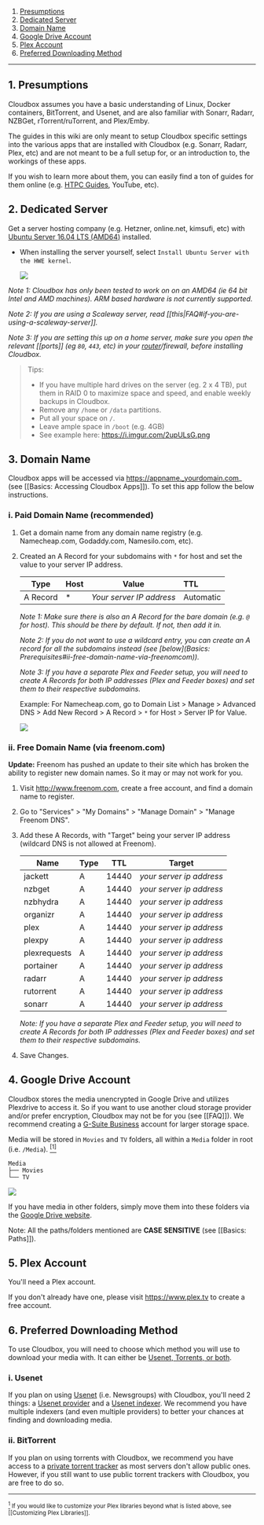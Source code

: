 <!-- TOC depthFrom:1 depthTo:6 withLinks:1 updateOnSave:0 orderedList:1 -->

1. [Presumptions](#1-presumptions)
2. [Dedicated Server](#2-dedicated-server)
3. [Domain Name](#3-domain-name)
4. [Google Drive Account](#4-google-drive-account)
5. [Plex Account](#5-plex-account)
6. [Preferred Downloading Method](#6-preferred-downloading-method)

<!-- /TOC -->
---

## 1. Presumptions

Cloudbox assumes you have a basic understanding of Linux, Docker containers, BitTorrent, and Usenet, and are also familiar with Sonarr, Radarr, NZBGet, rTorrent/ruTorrent, and Plex/Emby.

The guides in this wiki are only meant to setup Cloudbox specific settings into the various apps that are installed with Cloudbox (e.g. Sonarr, Radarr, Plex, etc) and are not meant to be a full setup for, or an introduction to, the workings of these apps.

If you wish to learn more about them, you can easily find a ton of guides for them online (e.g. [HTPC Guides](https://www.htpcguides.com), YouTube, etc).


## 2. Dedicated Server

Get a server hosting company (e.g. Hetzner, online.net, kimsufi, etc) with [Ubuntu Server 16.04 LTS (AMD64)](http://releases.ubuntu.com/xenial/) installed. 

- When installing the server yourself, select `Install Ubuntu Server with the HWE kernel`. 

  ![](https://i.imgur.com/nBCsD9E.png)


_Note 1: Cloudbox has only been tested to work on on an AMD64 (ie 64 bit Intel and AMD machines). ARM based hardware is not currently supported._


_Note 2: If you are using a Scaleway server, read [[this|FAQ#if-you-are-using-a-scaleway-server]]._

_Note 3: If you are setting this up on a home server, make sure you open the relevant [[ports]] (eg `80`, `443`, etc) in your [router](https://portforward.com/router.htm)/firewall, before installing Cloudbox._


>Tips:
>- If you have multiple hard drives on the server (eg. 2 x 4 TB), put them in RAID 0 to maximize space and speed, and enable weekly backups in Cloudbox.
>- Remove any `/home` or `/data` partitions.
>- Put all your space on `/`.
>- Leave ample space in `/boot` (e.g. 4GB)
>- See example here: https://i.imgur.com/2upULsG.png

## 3. Domain Name

Cloudbox apps will be accessed via https://appname._yourdomain.com_ (see [[Basics: Accessing Cloudbox Apps]]). To set this app follow the below instructions.

### i. Paid Domain Name (recommended)
1. Get a domain name from any domain name registry (e.g. Namecheap.com, Godaddy.com, Namesilo.com, etc).
2. Created an A Record for your subdomains with `*` for host and set the value to your server IP address.

   | **Type** | **Host** | **Value**                | **TTL**   |
   | -------- |:-------- | ------------------------ |:--------- |
   | A Record | *        | _Your server IP address_ | Automatic |

   _Note 1: Make sure there is also an A Record for the bare domain (e.g. `@` for host). This should be there by default. If not, then add it in._

   _Note 2: If you do not want to use a wildcard entry, you can create an A record for all the subdomains instead (see [below](Basics: Prerequisites#ii-free-domain-name-via-freenomcom))._

   _Note 3: If you have a separate Plex and Feeder setup, you will need to create A Records for both IP addresses (Plex and Feeder boxes) and set them to their respective subdomains._


   Example: For Namecheap.com, go to Domain List > Manage > Advanced DNS > Add New Record > A Record > `*` for Host > Server IP for Value.

   ![](http://i.imgur.com/I7h5jSs.png)

### ii. Free Domain Name (via freenom.com)

**Update:** Freenom has pushed an update to their site which has broken the ability to register new domain names. So it may or may not work for you.

1. Visit http://www.freenom.com, create a free account, and find a domain name to register.
2. Go to "Services" > "My Domains" > "Manage Domain" > "Manage Freenom DNS".
3. Add these A Records, with "Target" being your server IP address (wildcard DNS is not allowed at Freenom).

    |   **Name**   | **Type** | **TTL** |        **Target**        |
    | ------------ | -------- | ------- | ------------------------ |
    | jackett      | A        | 14440   | _your server ip address_ |
    | nzbget       | A        | 14440   | _your server ip address_ |
    | nzbhydra     | A        | 14440   | _your server ip address_ |
    | organizr     | A        | 14440   | _your server ip address_ |
    | plex         | A        | 14440   | _your server ip address_ |
    | plexpy       | A        | 14440   | _your server ip address_ |
    | plexrequests | A        | 14440   | _your server ip address_ |
    | portainer    | A        | 14440   | _your server ip address_ |
    | radarr       | A        | 14440   | _your server ip address_ |
    | rutorrent    | A        | 14440   | _your server ip address_ |
    | sonarr       | A        | 14440   | _your server ip address_ |


   _Note: If you have a separate Plex and Feeder setup, you will need to create A Records for both IP addresses (Plex and Feeder boxes) and set them to their respective subdomains._


4. Save Changes.

## 4. Google Drive Account

Cloudbox stores the media unencrypted in Google Drive and utilizes Plexdrive to access it. So if you want to use another cloud storage provider and/or prefer encryption, Cloudbox may not be for you (see [[FAQ]]). We recommend creating a [G-Suite Business](https://gsuite.google.com/pricing.html) account for larger storage space.

Media will be stored in `Movies` and `TV` folders, all within a `Media` folder in root (i.e. `/Media`). <a href="#note1" id="note1ref"><sup>[1]</sup></a>  


   ```
   Media
   ├── Movies
   └── TV
   ```

  ![](https://i.imgur.com/Q8cxZW4.png)

If you have media in other folders, simply move them into these folders via the [Google Drive website](https://www.google.com/drive/).

Note: All the paths/folders mentioned are **CASE SENSITIVE** (see  [[Basics: Paths]]).


## 5. Plex Account

You'll need a Plex account.

If you don't already have one, please visit https://www.plex.tv to create a free account.



## 6. Preferred Downloading Method

To use Cloudbox, you will need to choose which method you will use to download your media with. It can either be [Usenet, Torrents, or both](https://www.htpcguides.com/comparing-usenet-vs-torrents/).

### i. Usenet

If you plan on using [Usenet](https://www.reddit.com/r/usenet/wiki/faq#wiki_usenet_faq) (i.e. Newsgroups) with Cloudbox, you'll need 2 things: a [Usenet provider](https://www.reddit.com/r/usenet/wiki/providers) and a [Usenet indexer](https://www.reddit.com/r/usenet/wiki/indexers). We recommend you have multiple indexers (and even multiple providers) to better your chances at finding and downloading media.


### ii. BitTorrent

If you plan on using torrents with Cloudbox, we recommend you have access to a [private torrent tracker](https://www.reddit.com/r/trackers/wiki/getting_into_private_trackers) as most servers don't allow public ones. However, if you still want to use public torrent trackers with Cloudbox, you are free to do so.



---


 <sub> <a id="note1" href="#note1ref"><sup>1</sup></a> If you would like to customize your Plex libraries beyond what is listed above, see [[Customizing Plex Libraries]].</sub>
